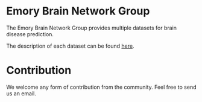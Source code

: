 # Emory Brain Network Group

The Emory Brain Network Group provides multiple datasets for brain disease prediction.

The description of each dataset can be found [here](/datasets).

# Contribution

We welcome any form of contribution from the community. Feel free to send us an email.
